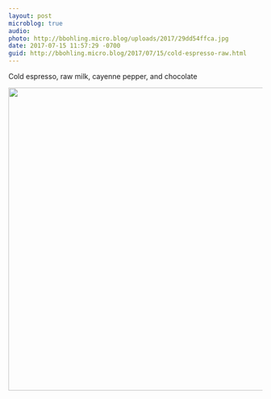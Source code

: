 ```yaml
---
layout: post
microblog: true
audio: 
photo: http://bbohling.micro.blog/uploads/2017/29dd54ffca.jpg
date: 2017-07-15 11:57:29 -0700
guid: http://bbohling.micro.blog/2017/07/15/cold-espresso-raw.html
---
```

Cold espresso, raw milk, cayenne pepper, and chocolate 

<img src="http://bbohling.micro.blog/uploads/2017/29dd54ffca.jpg" width="600" height="600" style="height: auto" />
